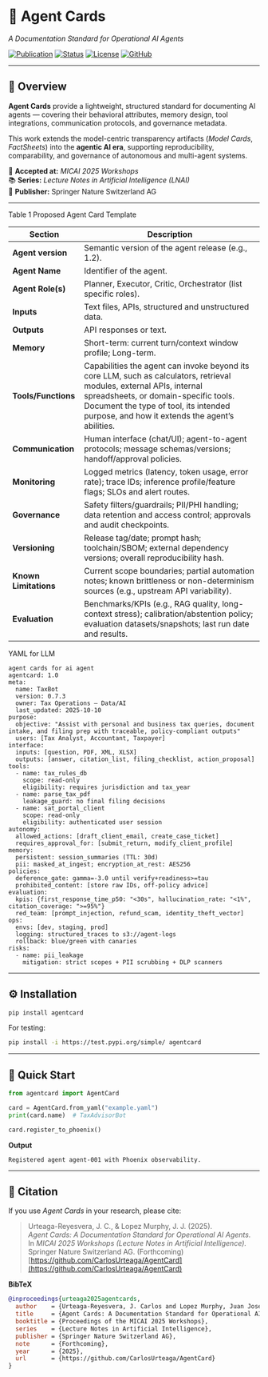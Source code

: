 # 🧩 Agent Cards  
*A Documentation Standard for Operational AI Agents*  

[![Publication](https://img.shields.io/badge/📚%20Springer-LNAI%20%7C%20MICAI%202025-blue)](#)
[![Status](https://img.shields.io/badge/Status-Forthcoming%20%7C%202025-yellow)](#)
[![License](https://img.shields.io/badge/License-Proprietary-lightgrey)](#)
[![GitHub](https://img.shields.io/badge/GitHub-CarlosUrteaga%2FAgentCard-black?logo=github)](https://github.com/CarlosUrteaga/AgentCard)

---

## 🧠 Overview

**Agent Cards** provide a lightweight, structured standard for documenting AI agents — 
covering their behavioral attributes, memory design, tool integrations, communication protocols, 
and governance metadata.  

This work extends the model-centric transparency artifacts (*Model Cards*, *FactSheets*) 
into the **agentic AI era**, supporting reproducibility, comparability, and governance of 
autonomous and multi-agent systems.

📘 **Accepted at:** *MICAI 2025 Workshops*  
📚 **Series:** *Lecture Notes in Artificial Intelligence (LNAI)*  
🏢 **Publisher:** Springer Nature Switzerland AG  

---


Table 1 Proposed Agent Card Template

| **Section**           | **Description**                                                                                                                                                                                                                                           |
| --------------------- | --------------------------------------------------------------------------------------------------------------------------------------------------------------------------------------------------------------------------------------------------------- |
| **Agent version**     | Semantic version of the agent release (e.g., 1.2).                                                                                                                                                                                                        |
| **Agent Name**        | Identifier of the agent.                                                                                                                                                                                                                                  |
| **Agent Role(s)**     | Planner, Executor, Critic, Orchestrator (list specific roles).                                                                                                                                                                                            |
| **Inputs**            | Text files, APIs, structured and unstructured data.                                                                                                                                                                                                       |
| **Outputs**           | API responses or text.                                                                                                                                                                                                                                    |
| **Memory**            | Short-term: current turn/context window profile; Long-term.                                                                                                                                                                                               |
| **Tools/Functions**   | Capabilities the agent can invoke beyond its core LLM, such as calculators, retrieval modules, external APIs, internal spreadsheets, or domain-specific tools. Document the type of tool, its intended purpose, and how it extends the agent’s abilities. |
| **Communication**     | Human interface (chat/UI); agent-to-agent protocols; message schemas/versions; handoff/approval policies.                                                                                                                                                 |
| **Monitoring**        | Logged metrics (latency, token usage, error rate); trace IDs; inference profile/feature flags; SLOs and alert routes.                                                                                                                                     |
| **Governance**        | Safety filters/guardrails; PII/PHI handling; data retention and access control; approvals and audit checkpoints.                                                                                                                                          |
| **Versioning**        | Release tag/date; prompt hash; toolchain/SBOM; external dependency versions; overall reproducibility hash.                                                                                                                                                |
| **Known Limitations** | Current scope boundaries; partial automation notes; known brittleness or non-determinism sources (e.g., upstream API variability).                                                                                                                        |
| **Evaluation**        | Benchmarks/KPIs (e.g., RAG quality, long-context stress); calibration/abstention policy; evaluation datasets/snapshots; last run date and results.                                                                                                        |

YAML for LLM
```
agent cards for ai agent
agentcard: 1.0
meta:
  name: TaxBot
  version: 0.7.3
  owner: Tax Operations — Data/AI
  last_updated: 2025-10-10
purpose:
  objective: "Assist with personal and business tax queries, document intake, and filing prep with traceable, policy‑compliant outputs"
  users: [Tax Analyst, Accountant, Taxpayer]
interface:
  inputs: [question, PDF, XML, XLSX]
  outputs: [answer, citation_list, filing_checklist, action_proposal]
tools:
  - name: tax_rules_db
    scope: read-only
    eligibility: requires jurisdiction and tax_year
  - name: parse_tax_pdf
    leakage_guard: no final filing decisions
  - name: sat_portal_client
    scope: read-only
    eligibility: authenticated user session
autonomy:
  allowed_actions: [draft_client_email, create_case_ticket]
  requires_approval_for: [submit_return, modify_client_profile]
memory:
  persistent: session_summaries (TTL: 30d)
  pii: masked_at_ingest; encryption_at_rest: AES256
policies:
  deference_gate: gamma=-3.0 until verify+readiness>=tau
  prohibited_content: [store raw IDs, off‑policy advice]
evaluation:
  kpis: {first_response_time_p50: "<30s", hallucination_rate: "<1%", citation_coverage: ">=95%"}
  red_team: [prompt_injection, refund_scam, identity_theft_vector]
ops:
  envs: [dev, staging, prod]
  logging: structured_traces to s3://agent-logs
  rollback: blue/green with canaries
risks:
  - name: pii_leakage
    mitigation: strict scopes + PII scrubbing + DLP scanners

```

---

## ⚙️ Installation

```bash
pip install agentcard
```

For testing:
```bash
pip install -i https://test.pypi.org/simple/ agentcard
```

---

## 🚀 Quick Start

```python
from agentcard import AgentCard

card = AgentCard.from_yaml("example.yaml")
print(card.name)  # TaxAdvisorBot

card.register_to_phoenix()
```

**Output**
```
Registered agent agent-001 with Phoenix observability.
```

---

## 📖 Citation

If you use *Agent Cards* in your research, please cite:

> Urteaga-Reyesvera, J. C., & Lopez Murphy, J. J. (2025).  
> *Agent Cards: A Documentation Standard for Operational AI Agents.*  
> In *MICAI 2025 Workshops (Lecture Notes in Artificial Intelligence).*  
> Springer Nature Switzerland AG. (Forthcoming)  
> [https://github.com/CarlosUrteaga/AgentCard](https://github.com/CarlosUrteaga/AgentCard)

**BibTeX**
```bibtex
@inproceedings{urteaga2025agentcards,
  author    = {Urteaga-Reyesvera, J. Carlos and Lopez Murphy, Juan Jose},
  title     = {Agent Cards: A Documentation Standard for Operational AI Agents},
  booktitle = {Proceedings of the MICAI 2025 Workshops},
  series    = {Lecture Notes in Artificial Intelligence},
  publisher = {Springer Nature Switzerland AG},
  note      = {Forthcoming},
  year      = {2025},
  url       = {https://github.com/CarlosUrteaga/AgentCard}
}

